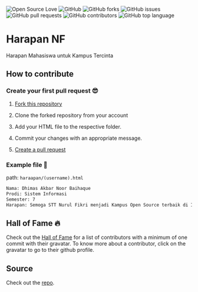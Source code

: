 ![Open Source Love](https://img.shields.io/badge/Open%20Source-%E2%9D%A4-red.svg)
![GitHub](https://img.shields.io/github/license/abraincode/harapan-nf.svg)
![GitHub forks](https://img.shields.io/github/forks/abraincode/harapan-nf.svg)
![GitHub issues](https://img.shields.io/github/issues/abraincode/harapan-nf.svg)
![GitHub pull requests](https://img.shields.io/github/issues-pr/abraincode/harapan-nf.svg)
![GitHub contributors](https://img.shields.io/github/contributors/abraincode/harapan-nf.svg)
![GitHub top language](https://img.shields.io/github/languages/top/abraincode/harapan-nf.svg)

# Harapan NF

Harapan Mahasiswa untuk Kampus Tercinta

## How to contribute 

### Create your first pull request :sunglasses:

1. [Fork this repository](https://help.github.com/articles/fork-a-repo/)

2. Clone the forked repository from your account

3. Add your HTML file to the respective folder.

4. Commit your changes with an appropriate message.

5. [Create a pull request](https://github.com/abraincode/harapan-nf/pulls)

### Example file 🎃
path: `haraapan/(username).html`
```html
Nama: Dhimas Akbar Noor Baihaque
Prodi: Sistem Informasi
Semester: 7
Harapan: Semoga STT Nurul Fikri menjadi Kampus Open Source terbaik di Indonesia.
```

## Hall of Fame :fire:

Check out the [Hall of Fame](https://abraincode.github.io/harapan-nf/Contributors) for a list of contributors with a minimum of one commit with their gravatar. To know more about a contributor, click on the gravatar to go to their github profile.

## Source

Check out the [repo](https://github.com/Showndarya/Hacktoberfest).
